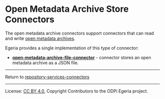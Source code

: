 <!-- SPDX-License-Identifier: CC-BY-4.0 -->
<!-- Copyright Contributors to the ODPi Egeria project. -->

# Open Metadata Archive Store Connectors

The open metadata archive connectors support connectors that can
read and write [open metadata archives](../../../../../open-metadata-resources/open-metadata-archives).

Egeria provides a single implementation of
this type of connector:

* **[open-metadata-archive-file-connector](open-metadata-archive-file-connector)** - connector stores an
open metadata archive as a JSON file.




----
Return to [repository-services-connectors](..)

----
License: [CC BY 4.0](https://creativecommons.org/licenses/by/4.0/),
Copyright Contributors to the ODPi Egeria project.
